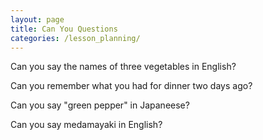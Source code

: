 ```yaml
---
layout: page
title: Can You Questions
categories: /lesson_planning/
---
```


Can you say the names of three vegetables in English?

Can you remember what you had for dinner two days ago?

Can you say "green pepper" in Japaneese?

Can you say medamayaki in English?
